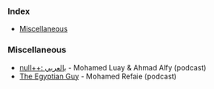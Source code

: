 ### Index

-   [Miscellaneous](#miscellaneous)

### Miscellaneous

-   [null++: بالعربي](https://nullplus.plus) - Mohamed Luay & Ahmad Alfy (podcast)
-   [The Egyptian Guy](https://anchor.fm/refaie) - Mohamed Refaie (podcast)
